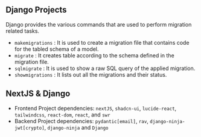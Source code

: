 ## Django Projects
Django provides the various commands that are used to perform migration related tasks. 
- `makemigrations` : It is used to create a migration file that contains code for the tabled schema of a model.
- `migrate` : It creates table according to the schema defined in the migration file.
- `sqlmigrate` : It is used to show a raw SQL query of the applied migration.
- `showmigrations` : It lists out all the migrations and their status.
## NextJS & Django
- Frontend Project dependencies: `nextJS`, `shadcn-ui`, `lucide-react`, `tailwindcss`, `react-dom`, `react`, and `swr`
- Backend Project dependencies: `pydantic[email]`, `rav`, `django-ninja-jwt[crypto]`, `django-ninja` and `Django`
